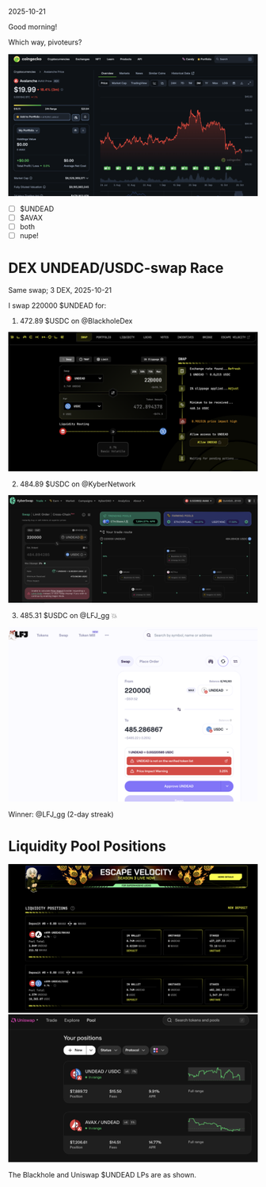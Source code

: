 2025-10-21

Good morning!

Which way, pivoteurs?

![$UNDEAD price-chart](imgs/01a-undead.png)
![$AVAX price-chart](imgs/01b-avax.png)

- [ ] $UNDEAD
- [ ] $AVAX
- [ ] both
- [ ] nupe!

# DEX UNDEAD/USDC-swap Race 

Same swap; 3 DEX, 2025-10-21 

I swap 220000 $UNDEAD for: 

1. 472.89 $USDC on @BlackholeDex 

![UNDEAD/USDC swap on Blackhole](imgs/02a-blackhole.png) 

2. 484.89 $USDC on @KyberNetwork 

![UNDEAD/USDC swap on Kyber](imgs/02b-kyber.png) 

3. 485.31 $USDC on @LFJ_gg 💥 

![UNDEAD/USDC swap on LFJ](imgs/02c-lfj.png) 


Winner: @LFJ_gg (2-day streak) 

# Liquidity Pool Positions 

![Blackhole UNDEAD LPs](imgs/03a-blackhole-lps.png) 
![Uniswap UNDEAD LPs](imgs/03b-uniswap-lps.png) 

The Blackhole and Uniswap $UNDEAD LPs are as shown. 


